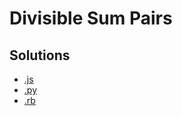 # Divisible Sum Pairs

## Solutions
* [.js](divisible_sum_pairs.js)
* [.py](divisible_sum_pairs.py)
* [.rb](divisible_sum_pairs.rb)
